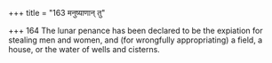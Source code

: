 +++
title = "163 मनुष्याणान् तु"

+++
164	The lunar penance has been declared to be the expiation for stealing men and women, and (for wrongfully appropriating) a field, a house, or the water of wells and cisterns.